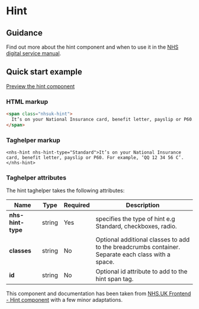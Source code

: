 ﻿# Hint

## Guidance

Find out more about the hint component and when to use it in the [NHS digital service manual](https://beta.nhs.uk/service-manual/styles-components-patterns/hint-text).

## Quick start example

[Preview the hint component](https://dotnetcorefelpoc.azurewebsites.net/components/hint)

### HTML markup

```html
<span class="nhsuk-hint">
  It’s on your National Insurance card, benefit letter, payslip or P60. For example, ‘QQ 12 34 56 C’.
</span>
```

### Taghelper markup

```
<nhs-hint nhs-hint-type="Standard">It’s on your National Insurance card, benefit letter, payslip or P60. For example, ‘QQ 12 34 56 C’.</nhs-hint>
```

### Taghelper attributes

The hint taghelper takes the following attributes:

| Name                    | Type     | Required  | Description             |
| ------------------------|----------|-----------|-------------------------|
| **nhs-hint-type**                | string   | Yes       | specifies the type of hint e.g Standard, checkboxes, radio.  |
| **classes**             | string   | No        | Optional additional classes to add to the breadcrumbs container. Separate each class with a space. |
| **id**                  | string   | No       | Optional id attribute to add to the hint span tag. |

This component and documentation has been taken from [NHS.UK Frontend - Hint component](https://github.com/nhsuk/nhsuk-frontend/tree/master/packages/components/hint) with a few minor adaptations.